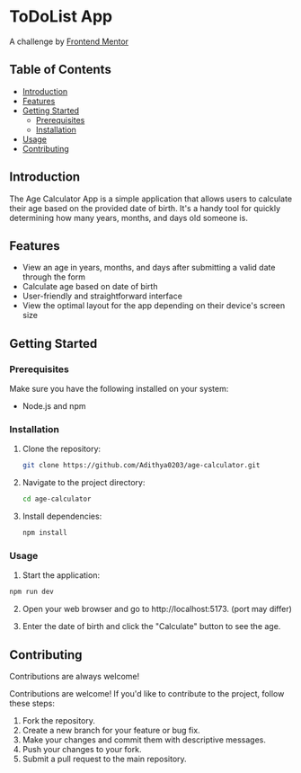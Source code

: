 # ToDoList App

A challenge by [Frontend Mentor](https://www.frontendmentor.io/home) 

## Table of Contents
- [Introduction](#introduction)
- [Features](#features)
- [Getting Started](#getting-started)
  - [Prerequisites](#prerequisites)
  - [Installation](#installation)
- [Usage](#usage)
- [Contributing](#contributing)

## Introduction
The Age Calculator App is a simple application that allows users to calculate their age based on the provided date of birth. It's a handy tool for quickly determining how many years, months, and days old someone is.

## Features
- View an age in years, months, and days after submitting a valid date through the form
- Calculate age based on date of birth
- User-friendly and straightforward interface
- View the optimal layout for the app depending on their device's  screen size

## Getting Started

### Prerequisites
Make sure you have the following installed on your system:
- Node.js and npm

### Installation
1. Clone the repository:
   ```bash
   git clone https://github.com/Adithya0203/age-calculator.git
   ```
2. Navigate to the project directory:
   ```bash
   cd age-calculator
    ```
3. Install dependencies:
   ```bash
   npm install
   ```

### Usage

1. Start the application:

```bash
npm run dev
```
2. Open your web browser and go to http://localhost:5173. (port may differ)

3. Enter the date of birth and click the "Calculate" button to see the age.

## Contributing

Contributions are always welcome!

Contributions are welcome! If you'd like to contribute to the project, follow these steps:

1. Fork the repository.
2. Create a new branch for your feature or bug fix.
3. Make your changes and commit them with descriptive messages.
4. Push your changes to your fork.
5. Submit a pull request to the main repository.

